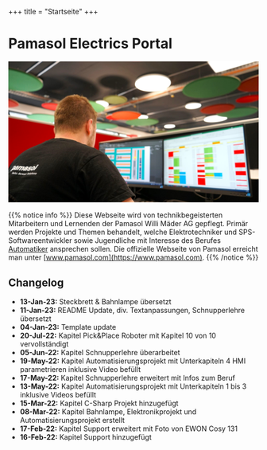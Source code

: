 +++
title = "Startseite"
+++

# Pamasol Electrics Portal

![Pamasol Electrics Abteilung](./images/pamasol_office.de.jpg)

{{% notice info %}}
Diese Webseite wird von technikbegeisterten Mitarbeitern und Lernenden der Pamasol Willi Mäder AG gepflegt. Primär werden Projekte und Themen behandelt, welche Elektrotechniker und SPS-Softwareentwickler sowie Jugendliche mit Interesse des Berufes [Automatiker](https://www.swissmechanic.ch/grundbildung-erwachsenenbildung/deine-lehre-grundbildung/artmid/786/articleid/105/automatikerin-efz) ansprechen sollen. Die offizielle Webseite von Pamasol erreicht man unter [www.pamasol.com](https://www.pamasol.com).
{{% /notice %}}

## Changelog

* **13-Jan-23:** Steckbrett & Bahnlampe übersetzt
* **11-Jan-23:** README Update, div. Textanpassungen, Schnupperlehre übersetzt
* **04-Jan-23:** Template update
* **20-Jul-22:** Kapitel Pick&Place Roboter mit Kapitel 10 von 10 vervollständigt
* **05-Jun-22:** Kapitel Schnupperlehre überarbeitet
* **19-May-22:** Kapitel Automatisierungsprojekt mit Unterkapiteln 4 HMI parametrieren inklusive Video befüllt
* **17-May-22:** Kapitel Schnupperlehre erweitert mit Infos zum Beruf
* **13-May-22:** Kapitel Automatisierungsprojekt mit Unterkapiteln 1 bis 3 inklusive Videos befüllt
* **15-Mar-22:** Kapitel C-Sharp Projekt hinzugefügt
* **08-Mar-22:** Kapitel Bahnlampe, Elektronikprojekt und Automatisierungsprojekt erstellt
* **17-Feb-22:** Kapitel Support erweitert mit Foto von EWON Cosy 131
* **16-Feb-22:** Kapitel Support hinzugefügt
